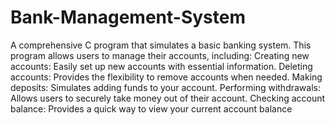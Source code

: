# Bank-Management-System

A comprehensive C program that simulates a basic banking system. This program allows users to manage their accounts, including:
Creating new accounts: Easily set up new accounts with essential information.
Deleting accounts: Provides the flexibility to remove accounts when needed.
Making deposits: Simulates adding funds to your account.
Performing withdrawals: Allows users to securely take money out of their account.
Checking account balance: Provides a quick way to view your current account balance
